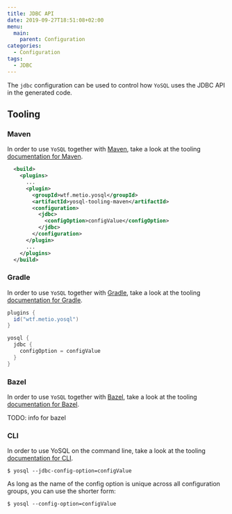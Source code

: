 ```yaml
---
title: JDBC API
date: 2019-09-27T18:51:08+02:00
menu:
  main:
    parent: Configuration
categories:
  - Configuration
tags:
  - JDBC
---
```


The `jdbc` configuration can be used to control how `YoSQL` uses the JDBC API in the generated code.

## Tooling

### Maven

In order to use `YoSQL` together with [Maven](https://maven.apache.org/), take a look at the tooling [documentation
for Maven](../../tooling/maven).

```xml
  <build>
    <plugins>
      ...
      <plugin>
        <groupId>wtf.metio.yosql</groupId>
        <artifactId>yosql-tooling-maven</artifactId>
        <configuration>
          <jdbc>
            <configOption>configValue</configOption>
          </jdbc>
        </configuration>
      </plugin>
      ...
    </plugins>
  </build>
```

### Gradle

In order to use `YoSQL` together with [Gradle](https://gradle.org/), take a look at the tooling [documentation for Gradle](../tooling/gradle).

```groovy
plugins {
  id("wtf.metio.yosql")
}

yosql {
  jdbc {
    configOption = configValue
  }
}
```

### Bazel

In order to use `YoSQL` together with [Bazel](https://bazel.build/), take a look at the tooling [documentation for
Bazel](../tooling/bazel).

TODO: info for bazel

### CLI

In order to use YoSQL on the command line, take a look at the tooling [documentation for CLI](../tooling/cli).

```shell
$ yosql --jdbc-config-option=configValue
```

As long as the name of the config option is unique across all configuration groups, you can use the shorter form:

```shell
$ yosql --config-option=configValue
```
